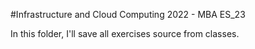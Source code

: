 #Infrastructure and Cloud Computing
2022 - MBA ES_23

In this folder, I'll save all exercises source from classes.